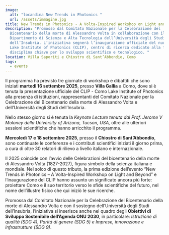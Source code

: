 ```yaml
---
image:
  alt: "locandina New Trends in Photonics "
  url: /assets/immagine.jpg
title: New Trends in Photonics - A Volta-Inspired Workshop on Light and Beyond
description: "Promosso dal Comitato Nazionale per la Celebrazione del
  Bicentenario della morte di Alessandro Volta in collaborazione con il
  Dipartimento di Scienza e Alta Tecnologia dell’Università degli Studi
  dell’Insubria. L’iniziativa segnerà l’inaugurazione ufficiale del nuovo Como
  Lake Institute of Photonics (CLIP), centro di ricerca dedicato alla fotonica,
  disciplina chiave per lo sviluppo scientifico e tecnologico. "
location: Villa Saporiti e Chiostro di Sant’Abbondio, Como
tags:
  - events
---
```

Il programma ha previsto tre giornate di workshop e dibattiti che sono iniziati **martedì 16 settembre 2025**, presso **Villa Gallia** a Como, dove si è tenuta la presentazione ufficiale del CLIP - Como Lake Institute of Photonics alla presenza di istituzioni, rappresentanti del Comitato Nazionale per la Celebrazione del Bicentenario della morte di Alessandro Volta e dell’Università degli Studi dell’Insubria. 

Nello stesso giorno si è tenuta la *Keynote Lecture tenuta dal Prof. Jerome V Moloney della University of Arizona, Tucson, USA,* oltre alle ulteriori sessioni scientifiche che hanno arricchito il programma.

**Mercoledì 17 e 18 settembre 2025**, presso il **Chiostro di Sant’Abbondio**, sono continuate le conferenze e i contributi scientifici iniziati il giorno prima, a cura di oltre 30 relatori di rilievo a livello italiano e internazionale. 

Il 2025 coincide con l’avvio delle Celebrazioni del bicentenario della morte di Alessandro Volta (1827-2027), figura simbolo della scienza italiana e mondiale.
Nel solco di questo tributo, la prima edizione dell’evento “New Trends in Photonics – A Volta-Inspired Workshop on Light and Beyond” e l’inaugurazione del CLIP hanno assunto un significato ancora più forte: proiettare Como e il suo territorio verso le sfide scientifiche del futuro, nel nome dell’illustre fisico che qui iniziò le sue ricerche.

Promossa dal Comitato Nazionale per la Celebrazione del Bicentenario della morte di Alessandro Volta e con il sostegno dell’Università degli Studi dell’Insubria, l’iniziativa si inserisce anche nel quadro degli **Obiettivi di Sviluppo Sostenibile dell’Agenda ONU 2030**, in particolare: *Istruzione di qualità (SDG 4), Parità di genere (SDG 5) e Imprese, innovazione e infrastrutture (SDG 9)*.
